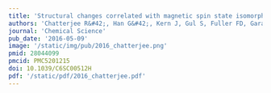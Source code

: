```yaml
---
title: 'Structural changes correlated with magnetic spin state isomorphism in the S2 state of the Mn4CaO5 cluster in the oxygen-evolving complex of photosystem II'
authors: 'Chatterjee R&#42;, Han G&#42;, Kern J, Gul S, Fuller FD, Garatchenko A, **Young ID**, Weng T-C, Norlund D, Alonso-Mori R, Bergmann U, Sokaras D, Hatakeyama M, Yachandra VK, Yano J.'
journal: 'Chemical Science'
pub_date: '2016-05-09'
image: '/static/img/pub/2016_chatterjee.png'
pmid: 28044099
pmcid: PMC5201215
doi: 10.1039/C6SC00512H
pdf: '/static/pdf/2016_chatterjee.pdf'
---
```

